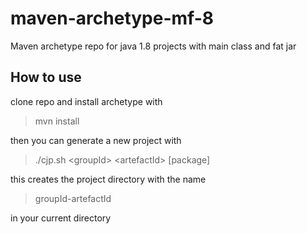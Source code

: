 # maven-archetype-mf-8
Maven archetype repo for java 1.8 projects with main class and fat jar

## How to use
clone repo and install archetype with

> mvn install

then you can generate a new project with

> ./cjp.sh \<groupId\> \<artefactId\> [package]

this creates the project directory with the name

> groupId-artefactId

in your current directory
